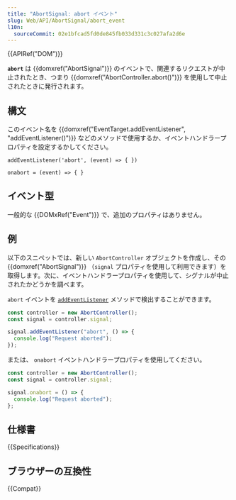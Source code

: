 ```yaml
---
title: "AbortSignal: abort イベント"
slug: Web/API/AbortSignal/abort_event
l10n:
  sourceCommit: 02e1bfcad5fd0de845fb033d331c3c027afa2d6e
---
```


{{APIRef("DOM")}}

**`abort`** は {{domxref("AbortSignal")}} のイベントで、関連するリクエストが中止されたとき、つまり {{domxref("AbortController.abort()")}} を使用して中止されたときに発行されます。

## 構文

このイベント名を {{domxref("EventTarget.addEventListener", "addEventListener()")}} などのメソッドで使用するか、イベントハンドラープロパティを設定するかしてください。

```js-nolint
addEventListener('abort', (event) => { })

onabort = (event) => { }
```

## イベント型

一般的な {{DOMxRef("Event")}} で、追加のプロパティはありません。

## 例

以下のスニペットでは、新しい `AbortController` オブジェクトを作成し、その {{domxref("AbortSignal")}} （`signal` プロパティを使用して利用できます）を取得します。次に、イベントハンドラープロパティを使用して、シグナルが中止されたかどうかを調べます。

`abort` イベントを [`addEventListener`](/ja/docs/Web/API/EventTarget/addEventListener) メソッドで検出することができます。

```js
const controller = new AbortController();
const signal = controller.signal;

signal.addEventListener("abort", () => {
  console.log("Request aborted");
});
```

または、 `onabort` イベントハンドラープロパティを使用してください。

```js
const controller = new AbortController();
const signal = controller.signal;

signal.onabort = () => {
  console.log("Request aborted");
};
```

## 仕様書

{{Specifications}}

## ブラウザーの互換性

{{Compat}}
